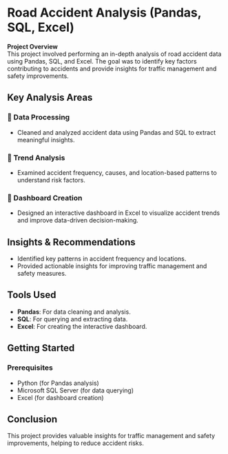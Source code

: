 # Road Accident Analysis (Pandas, SQL, Excel)

**Project Overview**  
This project involved performing an in-depth analysis of road accident data using Pandas, SQL, and Excel. The goal was to identify key factors contributing to accidents and provide insights for traffic management and safety improvements.

## Key Analysis Areas

### 🔹 Data Processing
- Cleaned and analyzed accident data using Pandas and SQL to extract meaningful insights.

### 🔹 Trend Analysis
- Examined accident frequency, causes, and location-based patterns to understand risk factors.

### 🔹 Dashboard Creation
- Designed an interactive dashboard in Excel to visualize accident trends and improve data-driven decision-making.

## Insights & Recommendations
- Identified key patterns in accident frequency and locations.
- Provided actionable insights for improving traffic management and safety measures.

## Tools Used
- **Pandas**: For data cleaning and analysis.
- **SQL**: For querying and extracting data.
- **Excel**: For creating the interactive dashboard.

## Getting Started

### Prerequisites
- Python (for Pandas analysis)
- Microsoft SQL Server (for data querying)
- Excel (for dashboard creation)

## Conclusion
This project provides valuable insights for traffic management and safety improvements, helping to reduce accident risks.
